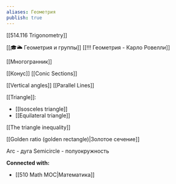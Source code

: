 ```yaml
---
aliases: Геометрия
publish: true
---
```


[[514.116 Trigonometry]]



[[🎓🌥️ Геометрия и группы]]
[[!!! Геометрия - Карло Ровелли]]

[[Многогранник]]

[[Конус]]
[[Conic Sections]]

[[Vertical angles]]
[[Parallel Lines]]

[[Triangle]]:
- [[Isosceles triangle]]
- [[Equilateral triangle]]

[[The triangle inequality]]

[[Golden ratio (golden rectangle)|Золотое сечение]]


Arc - дуга
Semicircle - полуокружность






**Connected with:**
- [[510 Math MOC|Математика]]


